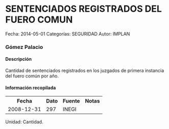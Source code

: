 SENTENCIADOS REGISTRADOS DEL FUERO COMUN
=====

Fecha: 2014-05-01
Categorías: SEGURIDAD
Autor: IMPLAN

### Gómez Palacio

#### Descripción

Cantidad de sentenciados registrados en los juzgados de primera instancia del fuero común por año.

#### Información recopilada

<table class="table table-hover table-bordered">
  <tr><th>Fecha</th><th>Dato</th><th>Fuente</th><th>Notas</th></tr>
  <tr><td>2008-12-31</td><td>297</td><td>INEGI</td><td></td></tr>
</table>

Unidad: Cantidad.
